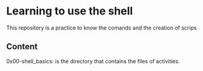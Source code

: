 # Learning to use the shell

This repository is a practice to know the comands and the creation of scrips

## Content

0x00-shell_basics: is the directory that contains the files of activities.
